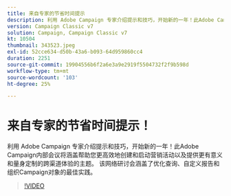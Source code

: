 ```yaml
---
title: 来自专家的节省时间提示
description: 利用 Adobe Campaign 专家介绍提示和技巧，开始新的一年！此Adobe Campaign内部会议将涵盖帮助您提高效率的主题……（请用60到160个字符描述）
version: Campaign Classic v7
solution: Campaign, Campaign Classic v7
kt: 10504
thumbnail: 343523.jpeg
exl-id: 52cce634-d50b-43a6-b093-64d959860cc4
duration: 2251
source-git-commit: 19904556b6f2a6e3a9e2919f5504732f2f9b598d
workflow-type: tm+mt
source-wordcount: '103'
ht-degree: 25%

---
```


# 来自专家的节省时间提示！

利用 Adobe Campaign 专家介绍提示和技巧，开始新的一年！此Adobe Campaign内部会议将涵盖帮助您更高效地创建和启动营销活动以及提供更有意义和量身定制的跨渠道体验的主题。 该网络研讨会涵盖了优化查询、自定义报告和组织Campaign对象的最佳实践。

>[!VIDEO](https://video.tv.adobe.com/v/343523/?quality=12&learn=on)
